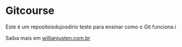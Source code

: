 # Gitcourse

Este é um repositoisdujosdirio teste para ensinar como o Git funciona.i

Saiba mais em [willianjusten.com.br](htto://willianjusten.com.br)

